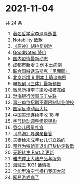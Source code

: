 # 2021-11-04

共 24 条

<!-- BEGIN -->
<!-- 最后更新时间 Thu Nov 04 2021 09:51:48 GMT+0800 (China Standard Time) -->

1. [著名哲学家李泽厚逝世](https://www.zhihu.com/search?q=李泽厚)
1. [Notability 致歉](https://www.zhihu.com/search?q=Notability)
1. [《原神》胡桃复刻池](https://www.zhihu.com/search?q=原神)
1. [GoodNotes 降价](https://www.zhihu.com/search?q=goodnotes)
1. [国内疫情最新动态](https://www.zhihu.com/search?q=国内疫情)
1. [成都市新增 2 例本土病例](https://www.zhihu.com/search?q=成都疫情)
1. [联合国喊话马斯克「见面聊」](https://www.zhihu.com/search?q=马斯克)
1. [北京新增 8 例本土确诊病例](https://www.zhihu.com/search?q=北京疫情)
1. [电视剧《三体》最新预告](https://www.zhihu.com/search?q=三体电视剧)
1. [微念所持李子柒股权被冻结](https://www.zhihu.com/search?q=李子柒)
1. [渤海银行涉事员工失联](https://www.zhihu.com/search?q=渤海银行)
1. [事业单位招聘不得限制毕业院校](https://www.zhihu.com/search?q=事业单位招聘)
1. [国家反诈动画大片](https://www.zhihu.com/search?q=反诈动画)
1. [中国实现连续丰收 18 年](https://www.zhihu.com/search?q=丰收)
1. [字节跳动调整组织架构](https://www.zhihu.com/search?q=字节跳动)
1. [香奈儿限量礼盒](https://www.zhihu.com/search?q=香奈儿礼盒)
1. [《乌海》导演亲自答](https://www.zhihu.com/search?q=乌海)
1. [夫妻给未成年女儿订立婚约](https://www.zhihu.com/search?q=未成年婚约)
1. [拜登为特朗普退出巴黎协定致歉](https://www.zhihu.com/search?q=巴黎协定)
1. [无职转生 Part.2 更新](https://www.zhihu.com/search?q=无职转生)
1. [雅虎停止大陆产品与服务](https://www.zhihu.com/search?q=雅虎)
1. [海贼王 1031 话情报](https://www.zhihu.com/search?q=海贼王)
1. [全能型冷空气横扫我国大部](https://www.zhihu.com/search?q=冷空气)
1. [网易游戏崩了](https://www.zhihu.com/search?q=网易游戏)

<!-- END -->
